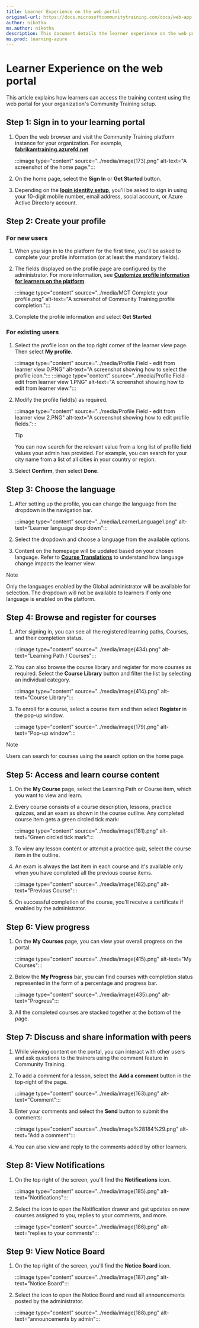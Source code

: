 ```yaml
---
title: Learner Experience on the web portal
original-url: https://docs.microsoftcommunitytraining.com/docs/web-app
author: nikotha
ms.author: nikotha
description: This document details the learner experience on the web portal of Community Training.
ms.prod: learning-azure
---
```


# Learner Experience on the web portal

This article explains how learners can access the training content using the web portal for your organization's Community Training setup.

## Step 1: Sign in to your learning portal

1. Open the web browser and visit the Community Training platform instance for your organization. For example, [**fabrikamtraining.azurefd.net**](https://fabrikamtraining.azurefd.net/)

    :::image type="content" source="../media/image(173).png" alt-text="A screenshot of the home page.":::

2. On the home page, select the **Sign In**  or  **Get Started** button.

3. Depending on the [**login identity setup**](../infrastructure-management/install-your-platform-instance/configure-login-social-work-school-account.md), you'll be asked to sign in using your 10-digit mobile number, email address, social account, or Azure Active Directory account.

## Step 2: Create your profile

### For new users

1. When you sign in to the platform for the first time, you'll be asked to complete your profile information (or at least the mandatory fields).

2. The fields displayed on the profile page are configured by the administrator. For more information, see [**Customize profile information for learners on the platform**](../settings/add-additional-profile-fields-for-user-information.md).

    :::image type="content" source="../media/MCT Complete your profile.png" alt-text="A screenshot of Community Training profile completion.":::

3. Complete the profile information and select **Get Started**.

### For existing users

1. Select the profile icon on the top right corner of the learner view page. Then select **My profile**.

    :::image type="content" source="../media/Profile Field - edit from learner view 0.PNG" alt-text="A screenshot showing how to select the profile icon.":::
    :::image type="content" source="../media/Profile Field - edit from learner view 1.PNG" alt-text="A screenshot showing how to edit from learner view.":::

2. Modify the profile field(s) as required.

    :::image type="content" source="../media/Profile Field - edit from learner view 2.PNG" alt-text="A screenshot showing how to edit profile fields.":::

    >[!Tip]
    >You can now search for the relevant value from a long list of profile field values your admin has provided. For example, you can search for your city name from a list of all cities in your country or region.

3. Select **Confirm**, then select **Done**.

## Step 3: Choose the language

1. After setting up the profile, you can change the language from the dropdown in the navigation bar.

    :::image type="content" source="../media/LearnerLanguage1.png" alt-text="Learner language drop down":::

2. Select the dropdown and choose a language from the available options.

3. Content on the homepage will be updated based on your chosen language. Refer to [**Course Translations**](../content-management/create-content/create-course-category/create-a-new-course.md#option-4---create-multiple-translations-of-a-course) to understand how language change impacts the learner view.

>[!NOTE]
>Only the languages enabled by the Global administrator will be available for selection. The dropdown will not be available to learners if only one language is enabled on the platform.

## Step 4: Browse and register for courses

1. After signing in, you can see all the registered learning paths, Courses, and their completion status.

    :::image type="content" source="../media/image(434).png" alt-text="Learning Path / Courses":::

2. You can also browse the course library and register for more courses as required. Select the **Course Library** button and filter the list by selecting an individual category.

    :::image type="content" source="../media/image(414).png" alt-text="Course Library":::

3. To enroll for a course, select a course item and then select **Register** in the pop-up window.

    :::image type="content" source="../media/image(179).png" alt-text="Pop-up window":::

> [!NOTE]
> Users can search for courses using the search option on the home page.

## Step 5: Access and learn course content

1. On the **My Course** page, select the Learning Path or Course item, which you want to view and learn.

2. Every course consists of a course description, lessons, practice quizzes, and an exam as shown in the course outline. Any completed course item gets a green circled tick mark:

    :::image type="content" source="../media/image(181).png" alt-text="Green circled tick mark":::

3. To view any lesson content or attempt a practice quiz, select the course item in the outline.

4. An exam is always the last item in each course and it's available only when you have completed all the previous course items.

    :::image type="content" source="../media/image(182).png" alt-text="Previous Course":::

5. On successful completion of the course, you'll receive a certificate if enabled by the administrator.

## Step 6: View progress

1. On the **My Courses** page,  you can view your overall progress on the portal.

    :::image type="content" source="../media/image(415).png" alt-text="My Courses":::

2. Below the **My Progress** bar, you can find courses with completion status represented in the form of a percentage and progress bar.

    :::image type="content" source="../media/image(435).png" alt-text="Progress":::

3. All the completed courses are stacked together at the bottom of the page.

## Step 7: Discuss and share information with peers

1. While viewing content on the portal, you can interact with other users and ask questions to the trainers using the comment feature in Community Training.

2. To add a comment for a lesson, select the  **Add a comment** button in the top-right of the page.

    :::image type="content" source="../media/image(163).png" alt-text="Comment":::

3. Enter your comments and select the **Send** button to submit the comments:

     :::image type="content" source="../media/image%28184%29.png" alt-text="Add a comment":::

4. You can also view and reply to the comments added by other learners.

## Step 8: View Notifications

1. On the top right of the screen, you'll find the **Notifications** icon.

    :::image type="content" source="../media/image(185).png" alt-text="Notifications":::

2. Select the icon to open the Notification drawer and get updates on new courses assigned to you, replies to your comments, and more.

    :::image type="content" source="../media/image(186).png" alt-text="replies to your comments":::

## Step 9: View Notice Board

1. On the top right of the screen, you'll find the **Notice Board** icon.  

    :::image type="content" source="../media/image(187).png" alt-text="Notice Board":::

2. Select the icon to open the Notice Board and read all announcements posted by the administrator.

    :::image type="content" source="../media/image(188).png" alt-text="announcements by admin":::
